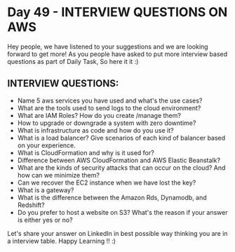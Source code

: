 # Day 49 - INTERVIEW QUESTIONS ON AWS

Hey people, we have listened to your suggestions and we are looking forward to get more! 
As you people have asked to put more interview based questions as part of Daily Task, So here it it :)

## INTERVIEW QUESTIONS:
- Name 5 aws services you have used and what's the use cases?
- What are the tools used to send logs to the cloud environment? 
- What are IAM Roles? How do you create /manage them? 
- How to upgrade or downgrade a system with zero downtime? 
- What is infrastructure as code and how do you use it? 
- What is a load balancer? Give scenarios of each kind of balancer based on your experience. 
- What is CloudFormation and why is it used for?
- Difference between AWS CloudFormation and AWS Elastic Beanstalk?
- What are the kinds of security attacks that can occur on the cloud? And how can we minimize them?
- Can we recover the EC2 instance when we have lost the key?
- What is a gateway?
- What is the difference between the Amazon Rds, Dynamodb, and Redshift?
- Do you prefer to host a website on S3? What's the reason if your answer is either yes or no?


Let's share your answer on LinkedIn in best possible way thinking you are in a interview table. 
Happy Learning !! :)
